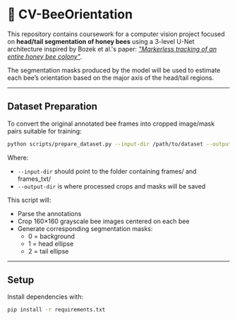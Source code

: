 # 🐝 CV-BeeOrientation

This repository contains coursework for a computer vision project focused on **head/tail segmentation of honey bees**
using a 3-level U-Net architecture inspired by Bozek et al.'s paper: [*"Markerless tracking of an entire honey bee
colony"*](https://www.nature.com/articles/s41467-021-21769-1).

The segmentation masks produced by the model will be used to estimate each bee’s orientation based on the major axis of
the head/tail regions.


---

## Dataset Preparation

To convert the original annotated bee frames into cropped image/mask pairs suitable for training:

```bash
python scripts/prepare_dataset.py --input-dir /path/to/dataset --output-dir dataset/processed
```

Where:

- `--input-dir` should point to the folder containing frames/ and frames_txt/
- `--output-dir` is where processed crops and masks will be saved

This script will:

- Parse the annotations
- Crop 160×160 grayscale bee images centered on each bee
- Generate corresponding segmentation masks:
    - 0 = background
    - 1 = head ellipse
    - 2 = tail ellipse

--- 

## Setup

Install dependencies with:

```bash
pip install -r requirements.txt
```
